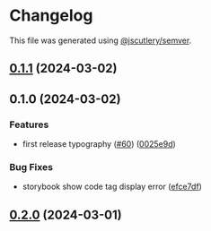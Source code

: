 # Changelog

This file was generated using [@jscutlery/semver](https://github.com/jscutlery/semver).

## [0.1.1](https://github.com/jia-deriv/learnbase-ui/compare/typography-0.1.0...typography-0.1.1) (2024-03-02)

## 0.1.0 (2024-03-02)


### Features

* first release typography ([#60](https://github.com/jia-deriv/learnbase-ui/issues/60)) ([0025e9d](https://github.com/jia-deriv/learnbase-ui/commit/0025e9ded8d62e0e5c8bcca9aafe5aa37270d86c))


### Bug Fixes

* storybook show code tag display error ([efce7df](https://github.com/jia-deriv/learnbase-ui/commit/efce7df771deaf7e9ecba153b44d8211516fff4e))

## [0.2.0](https://github.com/jia-wei-00/learnease-ui/compare/v0.1.0...v0.2.0) (2024-03-01)
